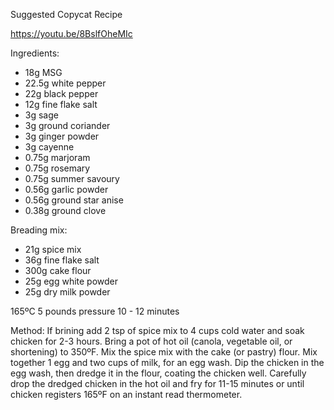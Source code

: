 Suggested Copycat Recipe

https://youtu.be/8BslfOheMIc

Ingredients:

* 18g MSG
* 22.5g white pepper
* 22g black pepper
* 12g fine flake salt
* 3g sage
* 3g ground coriander
* 3g ginger powder
* 3g cayenne
* 0.75g marjoram
* 0.75g rosemary
* 0.75g summer savoury
* 0.56g garlic powder
* 0.56g ground star anise
* 0.38g ground clove

Breading mix:

* 21g spice mix
* 36g fine flake salt
* 300g cake flour
* 25g egg white powder
* 25g dry milk powder

165ºC
5 pounds pressure
10 - 12 minutes

Method:
If brining add 2 tsp of spice mix to 4 cups cold water and soak chicken for 2-3 hours.
Bring a pot of hot oil (canola, vegetable oil, or shortening) to 350ºF.
Mix the spice mix with the cake  (or pastry) flour.
Mix together 1 egg and two cups of milk, for an egg wash.
Dip the chicken in the egg wash, then dredge it in the flour, coating the chicken well.
Carefully drop the dredged chicken in the hot oil and fry for 11-15 minutes or until chicken registers 165ºF on an
instant read thermometer.
